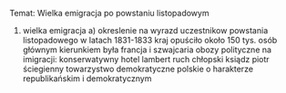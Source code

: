 Temat: Wielka emigracja po powstaniu listopadowym
1. wielka emigracja
a) okreslenie na wyrazd uczestnikow powstania listopadowego w latach 1831-1833
kraj opuściło około 150 tys. osób 
głównym kierunkiem była francja i szwajcaria 
obozy polityczne na imigracji:
konserwatywny hotel lambert 
ruch chłopski ksiądz piotr ściegienny
towarzystwo demokratyczne polskie o harakterze republikańskim i demokratycznym
